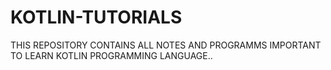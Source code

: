 # KOTLIN-TUTORIALS
THIS REPOSITORY CONTAINS ALL NOTES AND PROGRAMMS IMPORTANT TO LEARN KOTLIN PROGRAMMING LANGUAGE..
